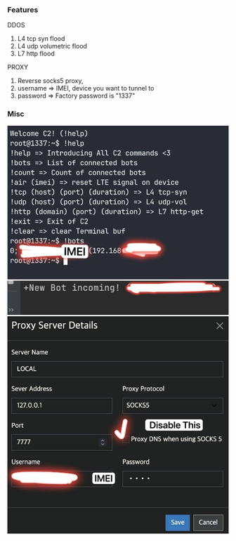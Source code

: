 ### Features

DDOS 

1. L4 tcp syn flood 
2. L4 udp volumetric flood 
3. L7 http flood 


PROXY

1. Reverse socks5 proxy,
2. username => IMEI, device you want to tunnel to
3. password => Factory password is "1337"


### Misc

![initial](https://github.com/7k1nx34b/android_rootkit/blob/main/c2_1.jpg?raw=true)
![initial](https://github.com/7k1nx34b/android_rootkit/blob/main/c2_2.jpg?raw=true)
![initial](https://github.com/7k1nx34b/android_rootkit/blob/main/s5.jpg?raw=true)
